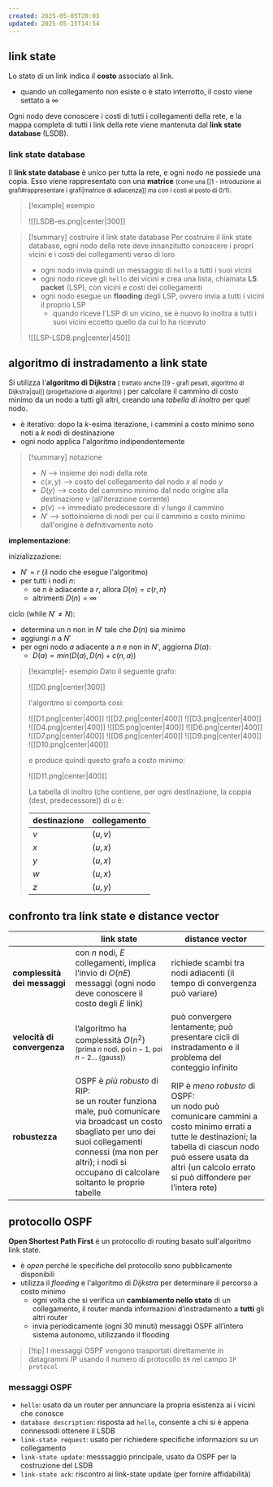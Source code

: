 ```yaml
---
created: 2025-05-05T20:03
updated: 2025-05-15T14:54
---
```

## link state
Lo stato di un link indica il **costo** associato al link. 
- quando un collegamento non esiste o è stato interrotto, il costo viene settato a $\infty$
 
Ogni nodo deve conoscere i costi di tutti i collegamenti della rete, e la mappa completa di tutti i link della rete viene mantenuta dal **link state database** (LSDB).

### link state database
Il **link state database** è unico per tutta la rete, e ogni nodo ne possiede una copia. Esso viene rappresentato con una **matrice** <small>(come una [[1 - introduzione ai grafi#rappresentare i grafi|matrice di adiacenza]] ma con i costi al posto di 0/1)</small>.

>[!example] esempio 
>
>![[LSDB-es.png|center|300]]

>[!summary] costruire il link state database
> Per costruire il link state database, ogni nodo della rete deve innanzitutto conoscere i propri vicini e i costi dei collegamenti verso di loro
> - ogni nodo invia quindi un messaggio di `hello` a tutti i suoi vicini
> - ogni nodo riceve gli `hello` dei vicini e crea una lista, chiamata **LS packet** (LSP), con vicini e costi dei collegamenti 
> - ogni nodo esegue un **flooding** degli LSP, ovvero invia a tutti i vicini il proprio LSP
> 	- quando riceve l'LSP di un vicino, se è nuovo lo inoltra a tutti i suoi vicini eccetto quello da cui lo ha ricevuto
> 
> ![[LSP-LSDB.png|center|450]]


## algoritmo di instradamento a link state
Si utilizza l'**algoritmo di Dijkstra** <small>[ trattato anche [[9 - grafi pesati, algoritmo di Dijkstra|qui]] (progettazione di algoritmi) ]</small> per calcolare il cammino di costo minimo da un nodo a tutti gli altri, creando una *tabella di inoltro* per quel nodo.
- è iterativo: dopo la $k$-esima iterazione, i cammini a costo minimo sono noti a $k$ nodi di destinazione
- ogni nodo applica l'algoritmo indipendentemente

>[!summary] notazione
>- $N$ ⟶ insieme dei nodi della rete
>- $c(x,\,y)$ ⟶ costo del collegamento dal nodo $x$ al nodo $y$
>- $D(y)$ ⟶ costo del cammino minimo dal nodo origine alla destinazione $v$ (all'iterazione corrente)
>- $p(v)$ ⟶ immediato predecessore di $v$ lungo il cammino
>- $N'$ ⟶ sottoinsieme di nodi per cui il cammino a costo minimo dall'origine è defnitivamente noto

**implementazione**:

inizializzazione:
- $N' = {r}$ (il nodo che esegue l'algoritmo)
- per tutti i nodi $n$:
	- se $n$ è adiacente a $r$, allora $D(n) = c(r, n)$
	- altrimenti $D(n) = \infty$

ciclo (while $N'\neq N$):
- determina un $n$ non in $N'$ tale che $D(n)$ sia minimo
- aggiungi $n$ a $N'$
- per ogni nodo $a$ adiacente a $n$ e non in $N'$, aggiorna $D(a)$:
	- $D(a) = min(D(a), D(n) + c(n,a))$

>[!example]- esempio 
>Dato il seguente grafo:
>
>![[D0.png|center|300]]
>
>l'algoritmo si comporta così:
>
>![[D1.png|center|400]]
>![[D2.png|center|400]]
>![[D3.png|center|400]]
>![[D4.png|center|400]]
>![[D5.png|center|400]]
>![[D6.png|center|400]]
>![[D7.png|center|400]]
>![[D8.png|center|400]]
>![[D9.png|center|400]]
>![[D10.png|center|400]]
>
>e produce quindi questo grafo a costo minimo:
>
>![[D11.png|center|400]]
>
>La tabella di inoltro (che contiene, per ogni destinazione, la coppia $(\text{dest, predecessore})$) di $u$ è:
>
> | destinazione | collegamento |
> | ------------ | ------------ |
> | $v$          | $(u,v)$      |
> | $x$          | $(u,x)$      |
> | $y$          | $(u,x)$      |
> | $w$          | $(u,x)$      |
> | $z$          | $(u,y)$      |
> 

## confronto tra link state e distance vector


|                              | **link state**                                                                                                                                                                                                                     | **distance vector**                                                                                                                                                                                                         |
| ---------------------------- | ---------------------------------------------------------------------------------------------------------------------------------------------------------------------------------------------------------------------------------- | --------------------------------------------------------------------------------------------------------------------------------------------------------------------------------------------------------------------------- |
| **complessità dei messaggi** | con $n$ nodi, $E$ collegamenti, implica l’invio di $O(nE)$ messaggi (ogni nodo deve conoscere il costo degli $E$ link)                                                                                                             | richiede scambi tra nodi adiacenti (il tempo di convergenza può variare)                                                                                                                                                    |
| **velocità di convergenza**  | l’algoritmo ha complessità $O(n^2)$ <small>(prima $n$ nodi, poi $n-1$, poi $n-2$... (gauss))</small>                                                                                                                               | può convergere lentamente; può presentare cicli di instradamento e il problema del conteggio infinito                                                                                                                       |
| **robustezza**               | OSPF è *più robusto* di RIP:<br>se un router funziona male, può comunicare via broadcast un costo sbagliato per uno dei suoi collegamenti connessi (ma non per altri); i nodi si occupano di calcolare soltanto le proprie tabelle | RIP è *meno robusto* di OSPF:<br>un nodo può comunicare cammini a costo minimo errati a tutte le destinazioni; la tabella di ciascun nodo può essere usata da altri (un calcolo errato si può diffondere per l’intera rete) |
## protocollo OSPF
 **Open Shortest Path First** è un protocollo di routing basato sull'algoritmo link state.
 - è *open* perché le specifiche del protocollo sono pubblicamente disponibili
 - utilizza il *flooding* e l'algoritmo di *Dijkstra* per determinare il percorso a costo minimo
	 - ogni volta che si verifica un **cambiamento nello stato** di un collegamento, il router manda informazioni d’instradamento a **tutti** gli altri router
	 - invia periodicamente (ogni 30 minuti) messaggi OSPF all’intero sistema autonomo, utilizzando il flooding

>[!tip] I messaggi OSPF vengono trasportati direttamente in datagrammi IP usando il numero di protocollo `89` nel campo `IP protocol`

### messaggi OSPF
- `hello`: usato da un router per annunciare la propria esistenza ai i vicini che conosce
- `database description`: risposta ad `hello`, consente a chi si è appena connessodi ottenere il LSDB 
- `link-state request`: usato per richiedere specifiche informazioni su un collegamento
- `link-state update`: messsaggio principale, usato da OSPF per la costruzione del LSDB
- `link-state ack`: riscontro ai link-state update (per fornire affidabilità)